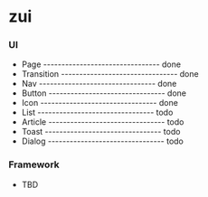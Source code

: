 # zui

### UI

- Page          -------------------------------- done
- Transition    -------------------------------- done
- Nav           -------------------------------- done
- Button        -------------------------------- done
- Icon          -------------------------------- done
- List          -------------------------------- todo
- Article       -------------------------------- todo
- Toast         -------------------------------- todo
- Dialog        -------------------------------- todo

### Framework

- TBD
